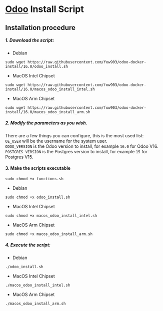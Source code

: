 # [Odoo](https://www.odoo.com "Odoo's Homepage") Install Script
## Installation procedure

##### 1. Download the script:   

- Debian

```
sudo wget https://raw.githubusercontent.com/fow903/odoo-docker-install/16.0/odoo_install.sh
```

- MacOS Intel Chipset

```
sudo wget https://raw.githubusercontent.com/fow903/odoo-docker-install/16.0/macos_odoo_install_intel.sh
```

- MacOS Arm Chipset

```
sudo wget https://raw.githubusercontent.com/fow903/odoo-docker-install/16.0/macos_odoo_install_arm.sh
```
##### 2. Modify the parameters as you wish.
There are a few things you can configure, this is the most used list:<br/>
```OE_USER``` will be the username for the system user.<br/>
```ODOO_VERSION``` is the Odoo version to install, for example ```16.0``` for Odoo V16.<br/>
```POSTGRES_VERSION``` is the Postgres version to install, for example ```15``` for Postgres V15.<br/>
#### 3. Make the scripts executable

```
sudo chmod +x functions.sh
```

- Debian

```
sudo chmod +x odoo_install.sh
```

- MacOS Intel Chipset

```
sudo chmod +x macos_odoo_install_intel.sh
```

- MacOS Arm Chipset

```
sudo chmod +x macos_odoo_install_arm.sh
```

##### 4. Execute the script:

- Debian

```
./odoo_install.sh
```

- MacOS Intel Chipset

```
./macos_odoo_install_intel.sh
```

- MacOS Arm Chipset

```
./macos_odoo_install_arm.sh
```
